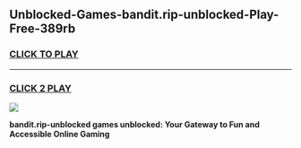 
## Unblocked-Games-bandit.rip-unblocked-Play-Free-389rb
<h3>
<a href="https://premium76.site?title=bandit.rip-unblocked&ref=23A">CLICK TO PLAY</a></h3>
<hr>

<h3>
<a href="https://premium76.site?title=bandit.rip-unblocked&ref=23A">CLICK 2 PLAY</a>
  
</h3>

<a href="https://premium76.site?title=bandit.rip-unblocked&ref=23A"><img src="https://clearcache.store/games.png"></a>


**bandit.rip-unblocked games unblocked: Your Gateway to Fun and Accessible Online Gaming**
